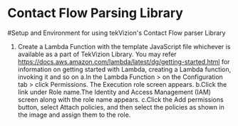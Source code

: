 # Contact Flow Parsing Library

#Setup and Environment for using tekVizion's Contact Flow parser Library

1. Create a Lambda Function with the template JavaScript file whichever is available as a part of TekVizion Library. You may refer https://docs.aws.amazon.com/lambda/latest/dg/getting-started.html for information on  getting started with Lambda, creating a Lambda function, invoking it and so on
          a.In the Lambda Function > on the Configuration tab > click Permissions. The Execution role screen appears. 
          b.Click the link under Role name.The Identity and Access Management (IAM) screen along with the role name appears. 
          c.Click the Add permissions button, select Attach policies, and then select the policies as shown in the image and assign them to the role.


